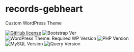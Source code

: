 # records-gebheart
Custom WordPress Theme

[![GitHub license](https://img.shields.io/github/license/bkaminski/advanced-polymer?style=flat-square)](https://github.com/bkaminski/advanced-polymer/blob/main/LICENSE) ![Bootstrap Ver](https://img.shields.io/badge/LIB-Bootstrap-v5.0-blueviolet?style=flat-square)  ![WordPress Theme: Required WP Version](https://img.shields.io/badge/WordPress-%3E%3D5.6.2-blue?style=flat-square) ![PHP Version](https://img.shields.io/badge/PHP-%3E%3D7.3.27-green?style=flat-square) ![MySQL Version](https://img.shields.io/badge/MySQL-v5.6-red?style=flat-square) ![jQuery Version](https://img.shields.io/badge/jQuery-3.5.1-ff69b4?style="flat-square)
